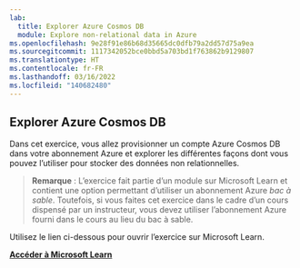 ```yaml
---
lab:
  title: Explorer Azure Cosmos DB
  module: Explore non-relational data in Azure
ms.openlocfilehash: 9e28f91e86b68d35665dc0dfb79a2dd57d75a9ea
ms.sourcegitcommit: 1117342052bce0bbd5a703bd1f763862b9129807
ms.translationtype: HT
ms.contentlocale: fr-FR
ms.lasthandoff: 03/16/2022
ms.locfileid: "140682480"
---
```

## <a name="explore-azure-cosmos-db"></a>Explorer Azure Cosmos DB

Dans cet exercice, vous allez provisionner un compte Azure Cosmos DB dans votre abonnement Azure et explorer les différentes façons dont vous pouvez l’utiliser pour stocker des données non relationnelles.

> **Remarque** : L’exercice fait partie d’un module sur Microsoft Learn et contient une option permettant d’utiliser un abonnement Azure *bac à sable*. Toutefois, si vous faites cet exercice dans le cadre d’un cours dispensé par un instructeur, vous devez utiliser l’abonnement Azure fourni dans le cours au lieu du bac à sable.

Utilisez le lien ci-dessous pour ouvrir l’exercice sur Microsoft Learn.

**[Accéder à Microsoft Learn](https://docs.microsoft.com/learn/modules/explore-non-relational-data-stores-azure/4-exercise-explore-cosmos-db#create-a-cosmos-db-account)**
